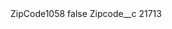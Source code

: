 <?xml version="1.0" encoding="UTF-8"?>
<CustomMetadata xmlns="http://soap.sforce.com/2006/04/metadata" xmlns:xsi="http://www.w3.org/2001/XMLSchema-instance" xmlns:xsd="http://www.w3.org/2001/XMLSchema">
    <label>ZipCode1058</label>
    <protected>false</protected>
    <values>
        <field>Zipcode__c</field>
        <value xsi:type="xsd:string">21713</value>
    </values>
</CustomMetadata>
